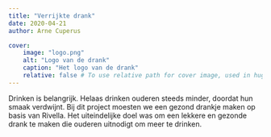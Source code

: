```yaml
---
title: "Verrijkte drank"
date: 2020-04-21
author: Arne Cuperus

cover:
    image: "logo.png"
    alt: "Logo van de drank"
    caption: "Het logo van de drank"
    relative: false # To use relative path for cover image, used in hugo Page-bundles
---
```


Drinken is belangrijk. Helaas drinken ouderen steeds minder, doordat hun smaak verdwijnt. Bij dit project moesten we een gezond drankje maken op basis van Rivella. Het uiteindelijke doel was om een lekkere en gezonde drank te maken die ouderen uitnodigt om meer te drinken. 